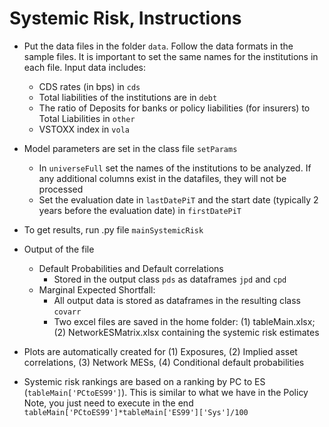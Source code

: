 # Systemic Risk, Instructions 


+ Put the data files in the folder `data`. Follow the data formats in the sample files. It is important to set the same names for the institutions in each file. Input data includes:  

	+ CDS rates (in bps) in `cds`
	+ Total liabilities of the institutions are in `debt` 
	+ The ratio of Deposits for banks or policy liabilities (for insurers) to Total Liabilities in `other`
	+ VSTOXX index in `vola`
	
+ Model parameters are set in the class file `setParams`

	+ In `universeFull` set the names of the institutions to be analyzed. If any additional columns exist in the datafiles, they will not be processed
	+ Set the evaluation date in `lastDatePiT` and the start date (typically 2 years before the evaluation date) in `firstDatePiT`
	
+ To get results, run .py file `mainSystemicRisk`
+ Output of the file
	+ Default Probabilities and Default correlations
		+ Stored in the output class `pds` as dataframes `jpd` and `cpd`
	+ Marginal Expected Shortfall: 
		+ All output data is stored as dataframes in the resulting class `covarr`
		+ Two excel files are saved in the home folder: (1) tableMain.xlsx; (2)  NetworkESMatrix.xlsx containing the systemic risk estimates
+ Plots are automatically created for (1) Exposures, (2) Implied asset correlations, (3) Network MESs, (4) Conditional default probabilities 

+ Systemic risk rankings are based on a ranking by PC to ES (`tableMain['PCtoES99']`). This is similar to what we have in the Policy Note, you just need to execute in the end `tableMain['PCtoES99']*tableMain['ES99']['Sys']/100`  
